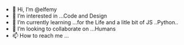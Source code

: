 - 👋 Hi, I’m @elfemy
- 👀 I’m interested in ...Code and Design
- 🌱 I’m currently learning ...for the Life and a litle bit of JS ..Python..
- 💞️ I’m looking to collaborate on ...Humans 
- 📫 How to reach me ...

<!---
elfemy/elfemy is a ✨ special ✨ repository because its `README.md` (this file) appears on your GitHub profile.
You can click the Preview link to take a look at your changes.
--->
